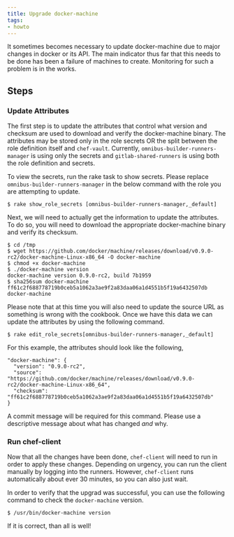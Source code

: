 ```yaml
---
title: Upgrade docker-machine
tags:
- howto
---
```



It sometimes becomes necessary to update docker-machine due to major changes
in docker or its API. The main indicator thus far that this needs to be done
has been a failure of machines to create. Monitoring for such a problem is
in the works.

## Steps

### Update Attributes

The first step is to update the attributes that control what version and checksum
are used to download and verify the docker-machine binary. The attributes may
be stored only in the role secrets OR the split between the role definition itself
and `chef-vault`. Currently, `omnibus-builder-runners-manager` is using
only the secrets and `gitlab-shared-runners` is using both the role definition
and secrets.

To view the secrets, run the rake task to show secrets. Please replace
`omnibus-builder-runners-manager` in the below command with the role you are
attempting to update.

```
$ rake show_role_secrets [omnibus-builder-runners-manager,_default]
```

Next, we will need to actually get the information to update the attributes.
To do so, you will need to download the appropriate docker-machine binary and verify
its checksum.

```
$ cd /tmp
$ wget https://github.com/docker/machine/releases/download/v0.9.0-rc2/docker-machine-Linux-x86_64 -O docker-machine
$ chmod +x docker-machine
$ ./docker-machine version
docker-machine version 0.9.0-rc2, build 7b1959
$ sha256sum docker-machine
ff61c2f688778719b0ceb5a1062a3ae9f2a83daa06a1d4551b5f19a6432507db  docker-machine
```

Please note that at this time you will also need to update the source URL as something
is wrong with the cookbook.
Once we have this data we can update the attributes by using the following command.

```
$ rake edit_role_secrets[omnibus-builder-runners-manager,_default]
```

For this example, the attributes should look like the following,

```
"docker-machine": {
  "version": "0.9.0-rc2",
  "source": "https://github.com/docker/machine/releases/download/v0.9.0-rc2/docker-machine-Linux-x86_64",
  "checksum": "ff61c2f688778719b0ceb5a1062a3ae9f2a83daa06a1d4551b5f19a6432507db"
}
```

A commit message will be required for this command. Please use a descriptive message
about what has changed *and* why.

### Run chef-client

Now that all the changes have been done, `chef-client` will need to run in order to apply
these changes. Depending on urgency, you can run the client manually by logging into the
runners. However, `chef-client` runs automatically about ever 30 minutes, so you can also
just wait.

In order to verify that the upgrad was successful, you can use the following command
to check the `docker-machine` version.

```
$ /usr/bin/docker-machine version
```

If it is correct, than all is well!
